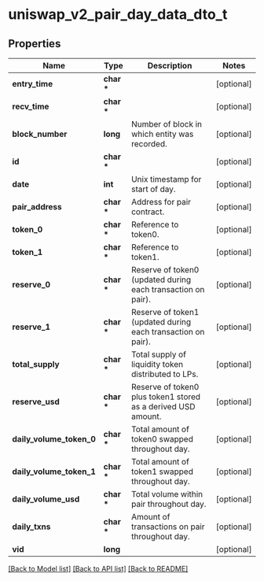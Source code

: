 # uniswap_v2_pair_day_data_dto_t

## Properties
Name | Type | Description | Notes
------------ | ------------- | ------------- | -------------
**entry_time** | **char \*** |  | [optional] 
**recv_time** | **char \*** |  | [optional] 
**block_number** | **long** | Number of block in which entity was recorded. | [optional] 
**id** | **char \*** |  | [optional] 
**date** | **int** | Unix timestamp for start of day. | [optional] 
**pair_address** | **char \*** | Address for pair contract. | [optional] 
**token_0** | **char \*** | Reference to token0. | [optional] 
**token_1** | **char \*** | Reference to token1. | [optional] 
**reserve_0** | **char \*** | Reserve of token0 (updated during each transaction on pair). | [optional] 
**reserve_1** | **char \*** | Reserve of token1 (updated during each transaction on pair). | [optional] 
**total_supply** | **char \*** | Total supply of liquidity token distributed to LPs. | [optional] 
**reserve_usd** | **char \*** | Reserve of token0 plus token1 stored as a derived USD amount. | [optional] 
**daily_volume_token_0** | **char \*** | Total amount of token0 swapped throughout day. | [optional] 
**daily_volume_token_1** | **char \*** | Total amount of token1 swapped throughout day. | [optional] 
**daily_volume_usd** | **char \*** | Total volume within pair throughout day. | [optional] 
**daily_txns** | **char \*** | Amount of transactions on pair throughout day. | [optional] 
**vid** | **long** |  | [optional] 

[[Back to Model list]](../README.md#documentation-for-models) [[Back to API list]](../README.md#documentation-for-api-endpoints) [[Back to README]](../README.md)


